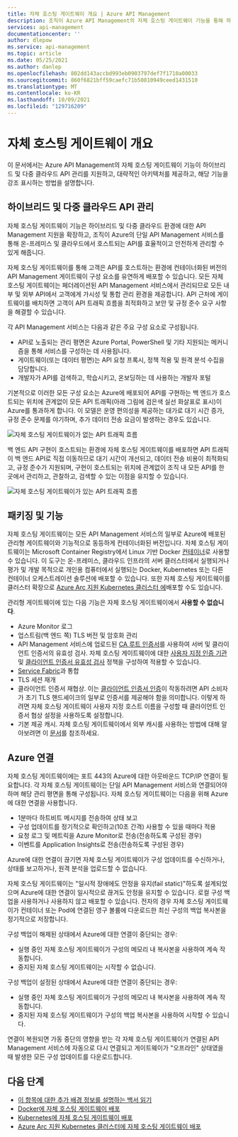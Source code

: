 ```yaml
---
title: 자체 호스팅 게이트웨이 개요 | Azure API Management
description: 조직이 Azure API Management의 자체 호스팅 게이트웨이 기능을 통해 하이브리드 및 다중 클라우드 환경에서 API를 관리하는 방법을 알아봅니다.
services: api-management
documentationcenter: ''
author: dlepow
ms.service: api-management
ms.topic: article
ms.date: 05/25/2021
ms.author: danlep
ms.openlocfilehash: 802dd143accbd993eb0903797def7f1710a00033
ms.sourcegitcommit: 860f6821bff59caefc71b50810949ceed1431510
ms.translationtype: MT
ms.contentlocale: ko-KR
ms.lasthandoff: 10/09/2021
ms.locfileid: "129716209"
---
```

# <a name="self-hosted-gateway-overview"></a>자체 호스팅 게이트웨이 개요

이 문서에서는 Azure API Management의 자체 호스팅 게이트웨이 기능이 하이브리드 및 다중 클라우드 API 관리를 지원하고, 대략적인 아키텍처를 제공하고, 해당 기능을 강조 표시하는 방법을 설명합니다.

## <a name="hybrid-and-multi-cloud-api-management"></a>하이브리드 및 다중 클라우드 API 관리

자체 호스팅 게이트웨이 기능은 하이브리드 및 다중 클라우드 환경에 대한 API Management 지원을 확장하고, 조직이 Azure의 단일 API Management 서비스를 통해 온-프레미스 및 클라우드에서 호스트되는 API를 효율적이고 안전하게 관리할 수 있게 해줍니다.

자체 호스팅 게이트웨이를 통해 고객은 API를 호스트하는 환경에 컨테이너화된 버전의 API Management 게이트웨이 구성 요소를 유연하게 배포할 수 있습니다. 모든 자체 호스팅 게이트웨이는 페더레이션된 API Management 서비스에서 관리되므로 모든 내부 및 외부 API에서 고객에게 가시성 및 통합 관리 환경을 제공합니다. API 근처에 게이트웨이를 배치하면 고객이 API 트래픽 흐름을 최적화하고 보안 및 규정 준수 요구 사항을 해결할 수 있습니다.

각 API Management 서비스는 다음과 같은 주요 구성 요소로 구성됩니다.

-   API로 노출되는 관리 평면은 Azure Portal, PowerShell 및 기타 지원되는 메커니즘을 통해 서비스를 구성하는 데 사용됩니다.
-   게이트웨이(또는 데이터 평면)는 API 요청 프록시, 정책 적용 및 원격 분석 수집을 담당합니다.
-   개발자가 API를 검색하고, 학습시키고, 온보딩하는 데 사용하는 개발자 포털

기본적으로 이러한 모든 구성 요소는 Azure에 배포되어 API를 구현하는 백 엔드가 호스트되는 위치에 관계없이 모든 API 트래픽(아래 그림에 검은색 실선 화살표로 표시)이 Azure를 통과하게 합니다. 이 모델은 운영 편의성을 제공하는 대가로 대기 시간 증가, 규정 준수 문제를 야기하며, 추가 데이터 전송 요금이 발생하는 경우도 있습니다.

![자체 호스팅 게이트웨이가 없는 API 트래픽 흐름](media/self-hosted-gateway-overview/without-gateways.png)

백 엔드 API 구현이 호스트되는 환경에 자체 호스팅 게이트웨이를 배포하면 API 트래픽이 백 엔드 API로 직접 이동하므로 대기 시간이 개선되고, 데이터 전송 비용이 최적화되고, 규정 준수가 지원되며, 구현이 호스트되는 위치에 관계없이 조직 내 모든 API를 한 곳에서 관리하고, 관찰하고, 검색할 수 있는 이점을 유지할 수 있습니다.

![자체 호스팅 게이트웨이가 있는 API 트래픽 흐름](media/self-hosted-gateway-overview/with-gateways.png)

## <a name="packaging-and-features"></a>패키징 및 기능

자체 호스팅 게이트웨이는 모든 API Management 서비스의 일부로 Azure에 배포된 관리형 게이트웨이와 기능적으로 동등하게 컨테이너화된 버전입니다. 자체 호스팅 게이트웨이는 Microsoft Container Registry에서 Linux 기반 Docker [컨테이너](https://aka.ms/apim/sputnik/dhub)로 사용할 수 있습니다. 이 도구는 온-프레미스, 클라우드 인프라의 서버 클러스터에서 실행되거나 평가 및 개발 목적으로 개인용 컴퓨터에서 실행되는 Docker, Kubernetes 또는 다른 컨테이너 오케스트레이션 솔루션에 배포할 수 있습니다. 또한 자체 호스팅 게이트웨이를 클러스터 확장으로 [Azure Arc 지원 Kubernetes 클러스터 에](./how-to-deploy-self-hosted-gateway-azure-arc.md)배포할 수도 있습니다.

관리형 게이트웨이에 있는 다음 기능은 자체 호스팅 게이트웨이에서 **사용할 수 없습니다**.

- Azure Monitor 로그
- 업스트림(백 엔드 쪽) TLS 버전 및 암호화 관리
- API Management 서비스에 업로드된 [CA 루트 인증서](api-management-howto-ca-certificates.md)를 사용하여 서버 및 클라이언트 인증서의 유효성 검사. 자체 호스팅 게이트웨이에 대한 [사용자 지정 인증 기관](api-management-howto-ca-certificates.md#create-custom-ca-for-self-hosted-gateway) 및 [클라이언트 인증서 유효성 검사](api-management-access-restriction-policies.md#validate-client-certificate) 정책을 구성하여 적용할 수 있습니다.
- [Service Fabric](../service-fabric/service-fabric-api-management-overview.md)과 통합
- TLS 세션 재개
- 클라이언트 인증서 재협상. 이는 [클라이언트 인증서 인증](api-management-howto-mutual-certificates-for-clients.md)이 작동하려면 API 소비자가 초기 TLS 핸드셰이크의 일부로 인증서를 제공해야 함을 의미합니다. 이렇게 하려면 자체 호스팅 게이트웨이 사용자 지정 호스트 이름을 구성할 때 클라이언트 인증서 협상 설정을 사용하도록 설정합니다.
- 기본 제공 캐시. 자체 호스팅 게이트웨이에서 외부 캐시를 사용하는 방법에 대해 알아보려면 이 [문서](api-management-howto-cache-external.md)를 참조하세요.

## <a name="connectivity-to-azure"></a>Azure 연결

자체 호스팅 게이트웨이에는 포트 443의 Azure에 대한 아웃바운드 TCP/IP 연결이 필요합니다. 각 자체 호스팅 게이트웨이는 단일 API Management 서비스와 연결되어야 하며 해당 관리 평면을 통해 구성됩니다. 자체 호스팅 게이트웨이는 다음을 위해 Azure에 대한 연결을 사용합니다.

-   1분마다 하트비트 메시지를 전송하여 상태 보고
-   구성 업데이트를 정기적으로 확인하고(10초 간격) 사용할 수 있을 때마다 적용
-   요청 로그 및 메트릭을 Azure Monitor로 전송(전송하도록 구성된 경우)
-   이벤트를 Application Insights로 전송(전송하도록 구성된 경우)

Azure에 대한 연결이 끊기면 자체 호스팅 게이트웨이가 구성 업데이트를 수신하거나, 상태를 보고하거나, 원격 분석을 업로드할 수 없습니다.

자체 호스팅 게이트웨이는 "일시적 장애에도 안정을 유지(fail static)"하도록 설계되었으며 Azure에 대한 연결이 일시적으로 끊겨도 안정을 유지할 수 있습니다. 로컬 구성 백업을 사용하거나 사용하지 않고 배포할 수 있습니다. 전자의 경우 자체 호스팅 게이트웨이가 컨테이너 또는 Pod에 연결된 영구 볼륨에 다운로드한 최신 구성의 백업 복사본을 정기적으로 저장합니다.

구성 백업이 해제된 상태에서 Azure에 대한 연결이 중단되는 경우:

-   실행 중인 자체 호스팅 게이트웨이가 구성의 메모리 내 복사본을 사용하여 계속 작동합니다.
-   중지된 자체 호스팅 게이트웨이는 시작할 수 없습니다.

구성 백업이 설정된 상태에서 Azure에 대한 연결이 중단되는 경우:

-   실행 중인 자체 호스팅 게이트웨이가 구성의 메모리 내 복사본을 사용하여 계속 작동합니다.
-   중지된 자체 호스팅 게이트웨이가 구성의 백업 복사본을 사용하여 시작할 수 있습니다.

연결이 복원되면 가동 중단의 영향을 받는 각 자체 호스팅 게이트웨이가 연결된 API Management 서비스에 자동으로 다시 연결되고 게이트웨이가 "오프라인" 상태였을 때 발생한 모든 구성 업데이트를 다운로드합니다.

## <a name="next-steps"></a>다음 단계

-   [이 항목에 대한 추가 배경 정보를 설명하는 백서 읽기](https://aka.ms/hybrid-and-multi-cloud-api-management)
-   [Docker에 자체 호스팅 게이트웨이 배포](how-to-deploy-self-hosted-gateway-docker.md)
-   [Kubernetes에 자체 호스팅 게이트웨이 배포](how-to-deploy-self-hosted-gateway-kubernetes.md)
-   [Azure Arc 지원 Kubernetes 클러스터에 자체 호스팅 게이트웨이 배포](how-to-deploy-self-hosted-gateway-azure-arc.md)
